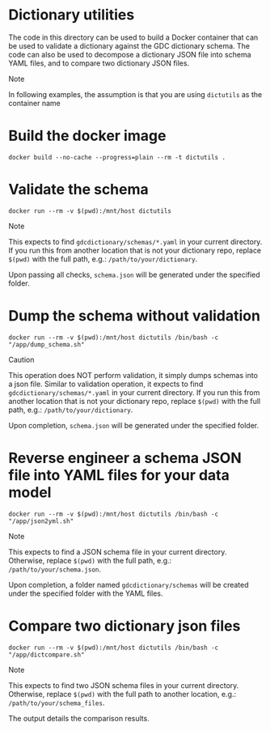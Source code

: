 # Dictionary utilities
The code in this directory can be used to build a Docker container that can be used to validate a dictionary against the GDC dictionary schema. The code can also be used to decompose a dictionary JSON file into schema YAML files, and to compare two dictionary JSON files.

> [!NOTE]
> In following examples, the assumption is that you are using `dictutils` as the container name

# Build the docker image
```
docker build --no-cache --progress=plain --rm -t dictutils .
```

# Validate the schema
```
docker run --rm -v $(pwd):/mnt/host dictutils
```
> [!NOTE]
> This expects to find `gdcdictionary/schemas/*.yaml` in your current directory. If you run this from another location that is not your dictionary repo, replace `$(pwd)` with the full path, e.g.: `/path/to/your/dictionary`.

Upon passing all checks, `schema.json` will be generated under the specified folder.

# Dump the schema without validation
```
docker run --rm -v $(pwd):/mnt/host dictutils /bin/bash -c "/app/dump_schema.sh"
```
> [!CAUTION]
> This operation does NOT perform validation, it simply dumps schemas into a json file.
> Similar to validation operation, it expects to find `gdcdictionary/schemas/*.yaml` in your current directory. If you run this from another location that is not your dictionary repo, replace `$(pwd)` with the full path, e.g.: `/path/to/your/dictionary`.

Upon completion, `schema.json` will be generated under the specified folder.

# Reverse engineer a schema JSON file into YAML files for your data model
```
docker run --rm -v $(pwd):/mnt/host dictutils /bin/bash -c "/app/json2yml.sh"
```
> [!NOTE]
> This expects to find a JSON schema file in your current directory. Otherwise, replace `$(pwd)` with the full path, e.g.: `/path/to/your/schema.json`.

Upon completion, a folder named `gdcdictionary/schemas` will be created under the specified folder with the YAML files.

# Compare two dictionary json files
```
docker run --rm -v $(pwd):/mnt/host dictutils /bin/bash -c "/app/dictcompare.sh"
```
> [!NOTE]
> This expects to find two JSON schema files in your current directory. Otherwise, replace `$(pwd)` with the full path to another location, e.g.: `/path/to/your/schema_files`.

The output details the comparison results.

